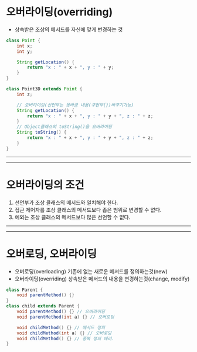 # 오버라이딩(overriding)
- 상속받은 조상의 메서드를 자신에 맞게 변경하는 것
```java
class Point {
    int x;
    int y;

    String getLocation() {
        return "x : " + x + ", y : " + y;
    }
}

class Point3D extends Point {
    int z;

    // 오버라이딩(선언부는 못바꿈 내용(구현부{})바꾸기가능)
    String getLocation() { 
        return "x : " + x + ", y : " + y + ", z : " + z;
    }
    // Object클래스의 toString()을 오버라이딩
    String toString() {
        return "x : " + x + ", y : " + y + ", z : " + z;
    }
}
```
---
---
# 오버라이딩의 조건
1. 선언부가 조상 클래스의 메서드와 일치해야 한다.
2. 접근 제어자를 조상 클래스의 메서드보다 좁은 범위로 변경할 수 없다.
3. 예외는 조상 클래스의 메서드보다 많은 선언할 수 없다.
---
---
# 오버로딩, 오버라이딩
- 오버로딩(overloading) 기존에 없는 새로운 메서드를 정의하는것(new)
- 오버라이딩(overriding) 상속받은 메서드의 내용을 변경하는것(change, modify)
```java
class Parent {
    void parentMethod() {}
}
class child extends Parent {
    void parentMethod() {} // 오버라이딩
    void parentMethod(int a) {} // 오버로딩

    void childMethod() {} // 메서드 정의
    void childMethod(int a) {} // 오버로딩
    void childMethod() {} // 중복 정의 에러.
}
```